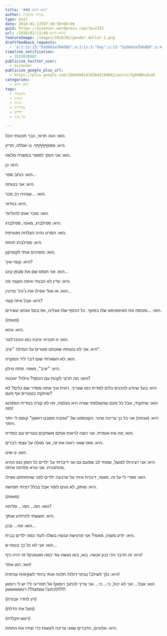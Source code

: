 ```yaml
---
title: 'הוא והיא #40'
author: נמרוד איזנברג
type: post
date: 2018-01-13T07:30:50+00:00
guid: https://aizenimr.wordpress.com/?p=2352
url: /2018/01/13/הוא-והיא-40/
featureImage: /images/2018/01/gender_dollar-1.png
draftfeedback_requests:
  - 'a:1:{s:13:"5a5663a7b6d68";a:3:{s:3:"key";s:13:"5a5663a7b6d68";s:4:"time";s:10:"1515611047";s:7:"user_id";s:8:"91501967";}}'
timeline_notification:
  - 1515828981
publicize_twitter_user:
  - aizenimr
publicize_google_plus_url:
  - https://plus.google.com/108430814102045194842/posts/XyR4BDudua9
categories:
  - הוא והיא
tags:
  - גיקיאדה
  - הורות
  - זוגיות
  - טלוויזיה
  - ילדים
  - כל מיני

---
```

הוא: הנה תראי, כבר תכננתי הכל.

היא: פפפףףףףף. נו יאללה, תריץ.

הוא: אני הופך לסופר במשרה מלאה.

היא: כן.

הוא: כותב ספר&#8230;

היא: אני בטוחה.

הוא: &#8230;שנהיה רב מכר.

היא: בוודאי.

הוא: מוכר אותו להוליווד.

היא: ספילברג, מאמי, ספילברג.

הוא: הסרט נהיה הצלחה מטורפת.

היא: ספילברג תותח.

הוא: מזמינים אותי לקומיקון.

היא: קומי-איך?

הוא: אני תופס שם את סטפן קינג&#8230;

היא: עדין לא הבנתי איפה הקומי פה.

הוא: או אולי אפילו את ג'ורג' מרטין&#8230;

היא: אבל איזה קומי?

הוא: &#8230;ומכסח את האימאימא שלו בפוקר. כל הכסף שלו אצלינו, ואז בום! אנחנו עשירים.

(פאוזה)

היא: אהא.

הוא: זו תכנית יציבה כמו הגיברלטר.

היא: אני לא בטוחה שאנחנו סגורים על המילה "יציב".

הוא: לא השארתי שום דבר ליד המקרה.

היא: "יציב", מאמי. פתח מילון.

הוא: מה תרצי לקנות עם הכסף? ווילה? יאכטה?

היא: בעל שיודע להכניס כלים למדיח כמו שצריך. ראית איך אתה מסדר שם כלים? לא שיחקת בטטריס אף פעם?

הוא: שיחקתי, אבל כל פעם שהשלמתי שורה היא נעלמה, וזה לא קורה במדיח המזורגג הזה!

היא: (אנחה) אני כל כך צריכה שינוי. הקונספט של "אהבה ממבט ראשון" קוסם לי יותר ויותר.

הוא: מה את אומרת. אני רוצה לראות אותם משחקים טטריס עם המדיח.

היא: מאז שאני רואה את זה, אני מגלה על עצמי דברים.

הוא: נו שיט.

היא: אני רצינית! למשל, שמתי לב שפעם גם אני דיברתי על ילדים כל הזמן כמו ההיא מהתכנית. אני נורא מזדהה איתה.

הוא: ספרי לי על זה. מאמי, דיברת איתי על ארבעה ילדים לפני שהתחתנו אפילו.

היא: מותק, לא נעים לומר אבל בכלל רציתי חמישה.

(פאוזה)

הוא: חמ&#8230; חמי&#8230; סליחה?

היא: חששתי להרתיע אותך.

הוא: אה&#8230; ובכן&#8230;

היא: יודע משהו, מאמי? אני מרגישה עכשיו בשלה לעוד כמה ילדים בבית.

הוא: אני לא כל כך בטוח ש&#8230;

היא: זה הדבר הכי נכון עכשיו. בוא, בוא נעשה עוד כמה זאטוטים! זה יהיה כיף!

הוא: רגע אחד!

היא: נלך לשילב! נבחר דולה! תלווה אותי ביחד לשקיפות עורפית!

הוא: אבל&#8230; אני לא יכול, כי&#8230; כי&#8230; אני צריך לכתוב רומאן! אל תפריעי לי! יש לי רומאן לכתוב! שומעת?! רומאאאאאן!!!!!!

(רץ לחדר עבודה)

(נועל את הדלת)

(רעש הקלדה)

היא: אלוהים, הדברים שאני צריכה לעשות כדי שיזיז את התחת.